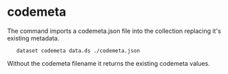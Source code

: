 
codemeta
========

The command imports a codemeta.json file into the collection replacing
it's existing metadata.

~~~shell
   dataset codemeta data.ds ./codemeta.json
~~~

Without the codemeta filename it returns the existing codemeta values.


